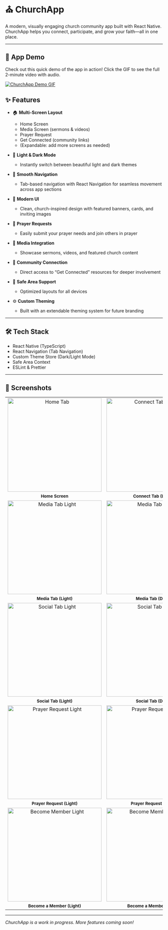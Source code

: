 # ⛪ ChurchApp

A modern, visually engaging church community app built with React Native. ChurchApp helps you connect, participate, and grow your faith—all in one place.

---

## 🚀 App Demo

Check out this quick demo of the app in action! Click the GIF to see the full 2-minute video with audio.

[![ChurchApp Demo GIF](assets/demo.gif)](https://www.youtube.com/shorts/6WL1zxYI_vE)


## ✨ Features

- 🏠 **Multi-Screen Layout**
  - Home Screen
  - Media Screen (sermons & videos)
  - Prayer Request
  - Get Connected (community links)
  - (Expandable: add more screens as needed)

- 🌙 **Light & Dark Mode**
  - Instantly switch between beautiful light and dark themes

- 🧭 **Smooth Navigation**
  - Tab-based navigation with React Navigation for seamless movement across app sections

- 🎨 **Modern UI**
  - Clean, church-inspired design with featured banners, cards, and inviting images

- 🙏 **Prayer Requests**
  - Easily submit your prayer needs and join others in prayer

- 🎥 **Media Integration**
  - Showcase sermons, videos, and featured church content

- 🤝 **Community Connection**
  - Direct access to “Get Connected” resources for deeper involvement

- 📱 **Safe Area Support**
  - Optimized layouts for all devices

- ⚙️ **Custom Theming**
  - Built with an extendable theming system for future branding

---

## 🛠 Tech Stack

- React Native (TypeScript)
- React Navigation (Tab Navigation)
- Custom Theme Store (Dark/Light Mode)
- Safe Area Context
- ESLint & Prettier

---

## 📸 Screenshots

<table>
  <tr>
    <td align="center"><img src="assets/screenshots/HomeTabLight.png" alt="Home Tab" width="300"></td>
    <td align="center"><img src="assets/screenshots/ConnectTabLight.png" alt="Connect Tab Light" width="300"></td>
  </tr>
  <tr>
    <td align="center"><sub><b>Home Screen</b></sub></td>
    <td align="center"><sub><b>Connect Tab (Light)</b></sub></td>
  </tr>
  <tr>
    <td align="center"><img src="assets/screenshots/MediaTabLight.png" alt="Media Tab Light" width="300"></td>
    <td align="center"><img src="assets/screenshots/MediaTabDark.png" alt="Media Tab Dark" width="300"></td>
  </tr>
   <tr>
    <td align="center"><sub><b>Media Tab (Light)</b></sub></td>
    <td align="center"><sub><b>Media Tab (Dark)</b></sub></td>
  </tr>
  <tr>
    <td align="center"><img src="assets/screenshots/SocialLight.png" alt="Social Tab Light" width="300"></td>
    <td align="center"><img src="assets/screenshots/SocialDark.png" alt="Social Tab Dark" width="300"></td>
  </tr>
   <tr>
    <td align="center"><sub><b>Social Tab (Light)</b></sub></td>
    <td align="center"><sub><b>Social Tab (Dark)</b></sub></td>
  </tr>
  <tr>
    <td align="center"><img src="assets/screenshots/PrayerRequestLight.png" alt="Prayer Request Light" width="300"></td>
    <td align="center"><img src="assets/screenshots/PrayerRequestDark.png" alt="Prayer Request Dark" width="300"></td>
  </tr>
   <tr>
    <td align="center"><sub><b>Prayer Request (Light)</b></sub></td>
    <td align="center"><sub><b>Prayer Request (Dark)</b></sub></td>
  </tr>
    <tr>
    <td align="center"><img src="assets/screenshots/BecomeMemberLight.png" alt="Become Member Light" width="300"></td>
    <td align="center"><img src="assets/screenshots/BecomeMemberDark.png" alt="Become Member Dark" width="300"></td>
  </tr>
   <tr>
    <td align="center"><sub><b>Become a Member (Light)</b></sub></td>
    <td align="center"><sub><b>Become a Member (Dark)</b></sub></td>
  </tr>
</table>

---

_ChurchApp is a work in progress. More features coming soon!_